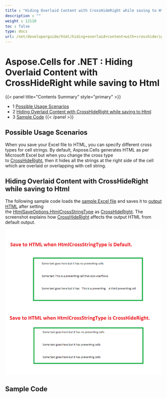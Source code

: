 ```yaml
---
title : "Hiding Overlaid Content with CrossHideRight while saving to Html" 
description : "" 
weight : 12110 
toc : false
type: docs
url: /net/developerguide/html/hiding+overlaid+content+with+crosshideright+while+saving+to+html/
---
```


# Aspose.Cells for .NET : Hiding Overlaid Content with CrossHideRight while saving to Html


{{< panel title="Contents Summary" style="primary" >}}
*   1 [Possible Usage Scenarios](#possible-usage-scenarios)
*   2 [Hiding Overlaid Content with CrossHideRight while saving to Html](#hiding-overlaid-content-with-crosshideright-while-saving-to-html)
*   3 [Sample Code](#sample-code)
{{< /panel >}}
 

## Possible Usage Scenarios

When you save your Excel file to HTML, you can specify different cross types for cell strings. By default, Aspose.Cells generates HTML as per Microsoft Excel but when you change the cross type to [CrossHideRight](https://apireference.aspose.com/net/cells/aspose.cells/htmlcrosstype), then it hides all the strings at the right side of the cell which are overlaid or overlapping with cell string.

## Hiding Overlaid Content with CrossHideRight while saving to Html

The following sample code loads the [sample Excel file](https://docs2.aspose.com/cells/net/attachments/64456179/64716894.xlsx) and saves it to [output HTML](https://docs2.aspose.com/cells/net/attachments/64456179/64716893.zip) after setting the [HtmlSaveOptions.HtmlCrossStringType](https://apireference.aspose.com/net/cells/aspose.cells/htmlsaveoptions/properties/htmlcrossstringtype) as [CrossHideRight](https://apireference.aspose.com/net/cells/aspose.cells/htmlcrosstype). The screenshot explains how [CrossHideRight](https://apireference.aspose.com/net/cells/aspose.cells/htmlcrosstype) affects the output HTML from default output.

![image](64716892.png)

## Sample Code

